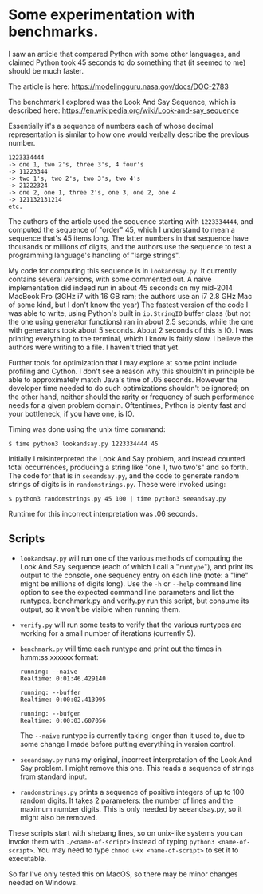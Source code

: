 # Some experimentation with benchmarks.  

I saw an article that compared Python with some other languages, and claimed Python took 45 seconds to do something that (it seemed to me) should be much faster.

The article is here: https://modelingguru.nasa.gov/docs/DOC-2783

The benchmark I explored was the Look And Say Sequence, which is described here: https://en.wikipedia.org/wiki/Look-and-say_sequence

Essentially it's a sequence of numbers each of whose decimal representation is similar to how one would verbally describe the previous number.

    1223334444
    -> one 1, two 2's, three 3's, 4 four's
    -> 11223344
    -> two 1's, two 2's, two 3's, two 4's
    -> 21222324
    -> one 2, one 1, three 2's, one 3, one 2, one 4
    -> 121132131214
    etc.

The authors of the article used the sequence starting with `1223334444`, and computed the sequence of "order" 45, which I understand to mean a sequence that's 45 items long.  The latter numbers in that sequence have thousands or millions of digits, and the authors use the sequence to test a programming language's handling of "large strings".

My code for computing this sequence is in `lookandsay.py`.  It currently contains several versions, with some commented out.  A naive implementation did indeed run in about 45 seconds on my mid-2014 MacBook Pro (3GHz i7 with 16 GB ram; the authors use an i7 2.8 GHz Mac of some kind, but I don't know the year)  The fastest version of the code I was able to write, using Python's built in `io.StringIO` buffer class (but not the one using generator functions) ran in about 2.5 seconds, while the one with generators took about 5 seconds.  About 2 seconds of this is IO.  I was printing everything to the terminal, which I know is fairly slow.  I believe the authors were writing to a file.  I haven't tried that yet.

Further tools for optimization that I may explore at some point include profiling and Cython.  I don't see a reason why this shouldn't in principle  be able to approximately match Java's time of .05 seconds.  However the developer time needed to do such optimizations shouldn't be ignored; on the other hand, neither should the rarity or frequency of such performance needs for a given problem domain.  Oftentimes, Python is plenty fast and your bottleneck, if you have one, is IO.

Timing was done using the unix time command:

    $ time python3 lookandsay.py 1223334444 45

Initially I misinterpreted the Look And Say problem, and instead counted total occurrences, producing a string like "one 1, two two's" and so forth.  The code for that is in `seeandsay.py`, and the code to generate random strings of digits is in `randomstrings.py`.  These were invoked using:

    $ python3 randomstrings.py 45 100 | time python3 seeandsay.py

Runtime for this incorrect interpretation was .06 seconds.

## Scripts

* `lookandsay.py` will run one of the various methods of computing the Look And Say sequence (each of which I call a "`runtype`"), and print its output to the console, one sequency entry on each line (note: a "line" might be millions of digits long).  Use the `-h` or `--help` command line option to see the expected command line parameters and list the runtypes.  benchmark.py and verify.py run this script, but consume its output, so it won't be visible when running them.
* `verify.py` will run some tests to verify that the various runtypes are working for a small number of iterations (currently 5).
* `benchmark.py` will time each runtype and print out the times in h:mm:ss.xxxxxx format:

      running: --naive
      Realtime: 0:01:46.429140

      running: --buffer
      Realtime: 0:00:02.413995

      running: --bufgen
      Realtime: 0:00:03.607056
  The `--naive` runtype is currently taking longer than it used to, due to some change I made before putting everything in version control.  
* `seeandsay.py` runs my original, incorrect interpretation of the Look And Say problem.  I might remove this one.  This reads a sequence of strings from standard input.
* `randomstrings.py` prints a sequence of positive integers of up to 100 random digits.  It takes 2 parameters: the number of lines and the maximum number digits.  This is only needed by seeandsay.py, so it might also be removed.

These scripts start with shebang lines, so on unix-like systems you can invoke them with `./<name-of-script>` instead of typing `python3 <name-of-script>`.  You may need to type `chmod u+x <name-of-script>` to set it to executable.

So far I've only tested this on MacOS, so there may be minor changes needed on Windows.
